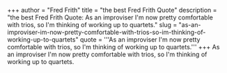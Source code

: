 +++
author = "Fred Frith"
title = "the best Fred Frith Quote"
description = "the best Fred Frith Quote: As an improviser I'm now pretty comfortable with trios, so I'm thinking of working up to quartets."
slug = "as-an-improviser-im-now-pretty-comfortable-with-trios-so-im-thinking-of-working-up-to-quartets"
quote = '''As an improviser I'm now pretty comfortable with trios, so I'm thinking of working up to quartets.'''
+++
As an improviser I'm now pretty comfortable with trios, so I'm thinking of working up to quartets.
